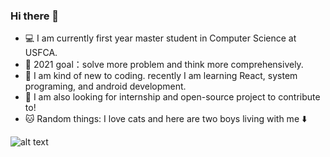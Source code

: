 ### Hi there 👋

<!--
**mialsy/mialsy** is a ✨ _special_ ✨ repository because its `README.md` (this file) appears on your GitHub profile.

Here are some ideas to get you started:

- 🔭 I’m currently working on ...
- 🌱 I’m currently learning ...
- 👯 I’m looking to collaborate on ...
- 🤔 I’m looking for help with ...
- 💬 Ask me about ...
- 📫 How to reach me: ...
- 😄 Pronouns: ...
- ⚡ Fun fact: ...
-->

- 💻 I am currently first year master student in Computer Science at USFCA.
- 🎯 2021 goal：solve more problem and think more comprehensively.
- 🌱 I am kind of new to coding. recently I am learning React, system programing, and android development.
- 👯 I am also looking for internship and open-source project to contribute to!
- 🐱 Random things: I love cats and here are two boys living with me ⬇️

![alt text](https://github.com/mialsy/mialsy/blob/master/WechatIMG16.jpeg)

